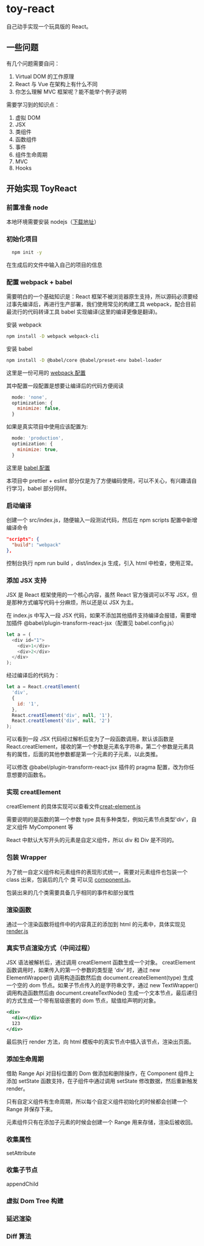 # toy-react

自己动手实现一个玩具版的 React。

## 一些问题

有几个问题需要自问：

1. Virtual DOM 的工作原理
2. React 与 Vue 在架构上有什么不同
3. 你怎么理解 MVC 框架呢？能不能举个例子说明

需要学习到的知识点：

1. 虚拟 DOM
2. JSX
3. 类组件
4. 函数组件
5. 事件
6. 组件生命周期
7. MVC
8. Hooks

## 开始实现 ToyReact

### 前置准备 node

本地环境需要安装 nodejs（[下载地址](https://nodejs.org/en/)）

### 初始化项目

```bash
  npm init -y
```

在生成后的文件中输入自己的项目的信息

### 配置 webpack + babel

需要明白的一个基础知识是：React 框架不被浏览器原生支持，所以源码必须要经过事先编译后，再进行生产部署，我们使用常见的构建工具 webpack，配合目前最流行的代码转译工具 babel 实现编译(这里的编译更像是翻译)。

安装 webpack

```bash
npm install -D webpack webpack-cli
```

安装 babel

```bash
npm install -D @babel/core @babel/preset-env babel-loader
```

这里是一份可用的 [webpack 配置](./webpack.config.js)

其中配置一段配置是想要让编译后的代码方便阅读

```javascript
  mode: 'none',
  optimization: {
    minimize: false,
  }
```

如果是真实项目中使用应该配置为:

```javascript
  mode: 'production',
  optimization: {
    minimize: true,
  }
```

这里是 [babel 配置](./babel.config.js)

本项目中 prettier + eslint 部分仅是为了方便编码使用，可以不关心，有兴趣请自行学习，babel 部分同样。

### 启动编译

创建一个 src/index.js，随便输入一段测试代码，然后在 npm scripts 配置中新增编译命令

```JSON
"scripts": {
  "build": "webpack"
},
```

控制台执行 npm run build ，dist/index.js 生成，引入 html 中检查，使用正常。

### 添加 JSX 支持

JSX 是 React 框架使用的一个核心内容，虽然 React 官方强调可以不写 JSX，但是那种方式编写代码十分麻烦，所以还是以 JSX 为主。

在 index.js 中写入一段 JSX 代码，如果不添加其他插件支持编译会报错，需要增加插件 @babel/plugin-transform-react-jsx（配置见 babel.config.js）

```javascript
let a = (
  <div id="1">
    <div>1</div>
    <div>2</div>
  </div>
);
```

经过编译后的代码为：

```javascript
let a = React.creatElement(
  'div',
  {
    id: '1',
  },
  React.creatElement('div', null, '1'),
  React.creatElement('div', null, '2')
);
```

可以看到一段 JSX 代码经过解析后变为了一段函数调用，默认该函数是 React.creatElement，接收的第一个参数是元素名字符串，第二个参数是元素具有的属性，后面的其他参数都是第一个元素的子元素，以此类推。

可以修改 @babel/plugin-transform-react-jsx 插件的 pragma 配置，改为你任意想要的函数名。

### 实现 creatElement

creatElement 的具体实现可以查看文件[creat-element.js](./src/react/creat-element.js)

需要说明的是函数的第一个参数 type 具有多种类型，例如元素节点类型\'div\'，自定义组件 MyComponent 等

React 中默认大写开头的元素是自定义组件，所以 div 和 Div 是不同的。

### 包装 Wrapper

为了统一自定义组件和元素组件的表现形式统一，需要对元素组件也包装一个 class 出来，包装后的几个 类 可以见 [component.js](./src/react/component.js)。

包装出来的几个类需要具备几乎相同的事件和部分属性

### 渲染函数

通过一个渲染函数将组件中的内容真正的添加到 html 的元素中，具体实现见[render.js](./src/react/render.js)

### 真实节点渲染方式（中间过程）

JSX 语法被解析后，通过调用 creatElement 函数生成一个对象。 creatElement 函数调用时，如果传入的第一个参数的类型是 'div' 时，通过 new ElementWrapper() 调用构造函数然后由 document.createElement(type) 生成一个空的 dom 节点。如果子节点传入的是字符串文字，通过 new TextWrapper() 调用构造函数然后由 document.createTextNode() 生成一个文本节点，最后递归的方式生成一个带有层级嵌套的 dom 节点，赋值给声明的对象。

```xml
<div>
  <div></div>
  123
</div>
```

最后执行 render 方法，向 html 模板中的真实节点中插入该节点，渲染出页面。

### 添加生命周期

借助 Range Api 对目标位置的 Dom 做添加和删除操作，在 Component 组件上添加 setState 函数支持，在子组件中通过调用 setState 修改数据，然后重新触发 render。

只有自定义组件有生命周期，所以每个自定义组件初始化的时候都会创建一个 Range 并保存下来。

元素组件只有在添加子元素的时候会创建一个 Range 用来存储，渲染后被收回。

### 收集属性

setAttribute

### 收集子节点

appendChild

### 虚拟 Dom Tree 构建

### 延迟渲染

### Diff 算法
